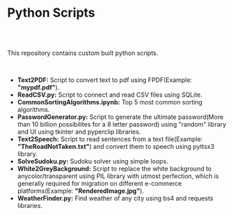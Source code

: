 <h1> Python Scripts </h1>
<br> <br>
<p>This repository contains custom built python scripts.</p><br>
<ul>
  <li><strong>Text2PDF:</strong> Script to convert text to pdf using FPDF(Example: <strong>"mypdf.pdf"</strong>).</li>
  <li><strong>ReadCSV.py:</strong> Script to connect and read CSV files using SQLite.</li>
  <li><strong>CommonSortingAlgorithms.ipynb:</strong> Top 5 most common sorting algorithms.</li>
  <li><strong>PasswordGenerator.py:</strong> Script to generate the ultimate password(More than 10 billion possibilites for a 8 letter password) using "random" library and UI using tkinter and pyperclip libraries.</li>
  <li><strong>Text2Speech:</strong> Script to read sentences from a text file(Example: <strong>"TheRoadNotTaken.txt"</strong>) and convert them to speech using pyttsx3 library.</li>
  <li><strong>SolveSudoku.py:</strong> Sudoku solver using simple loops.</li>
  <li><strong>White2GreyBackground:</strong> Script to replace the white background to anycolor/transparent using PIL library with utmost perfection, which is generally required for migration on different e-commerce platforms(Example: <strong>"RenderedImage.jpg"</strong>).</li>
  <li><strong>WeatherFinder.py:</strong> Find weather of any city using bs4 and requests libraries.</li>
</ul>
